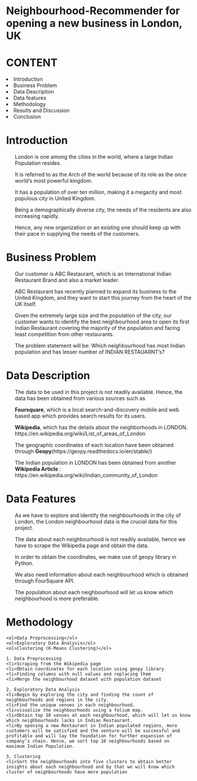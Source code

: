 # Neighbourhood-Recommender for opening a new business in London, UK

# CONTENT
<li>Introduction </li>
<li>Business Problem<br>
<li>Data Description<br>
<li>Data features<br>
<li>Methodology<br>
<li>Results and Discussion<br>
<li>Conclusion<br>

# Introduction
<ol>London is one among the cities in the world, where a large Indian Population resides.<br> </ol>
<ol>It is referred to as  the Arch of the world because of its role as the once world’s most powerful kingdom.<br> </ol>
<ol>It has a population of over ten million, making it a megacity and most populous city in United Kingdom.<br></ol>
<ol>Being a demographically diverse city, the needs of the residents are also increasing rapidly.<br></ol>
<ol>Hence, any new organization or an existing one should keep up with their pace in supplying the needs of the customers.<br></ol>

# Business Problem
<ol>Our customer is ABC Restaurant, which is an International Indian Restaurant Brand and also a market leader. <br></ol>
<ol>ABC Restaurant has recently planned to expand its business to the United Kingdom, and they want to start this journey from the heart of the UK itself. <br></ol>
<ol>Given the extremely large size and the population of the city, our customer wants to identify the best neighbourhood area to open its first Indian Restaurant covering the majority of the population and facing least competition from other restaurants. <br></ol>
<ol>The problem statement will be: Which neighbourhood has most Indian population and has lesser number of INDIAN RESTAUARNT’s?<br></ol>

# Data Description
<ol>The data to be used in this project is not readily available. Hence, the data has been obtained from various sources such as<br></ol>
<ol><b>Foursquare</b>, which is a local search-and-discovery mobile and web based app which provides search results for its users. <br></ol>
<ol><b>Wikipedia</b>, which has the details about the neighborhoods in LONDON. https://en.wikipedia.org/wiki/List_of_areas_of_London <br></ol>
<ol>The geographic coordinates of each location have been obtained through <b>Geopy</b>(https://geopy.readthedocs.io/en/stable/) <br></ol>
<ol>The Indian population in LONDON has been obtained from another <b>Wikipedia Article</b> : https://en.wikipedia.org/wiki/Indian_community_of_London <br></ol>

# Data Features
<ol>As we have to explore and identify the neighbourhoods in the city of London, the London neighbourhood data is the crucial data for this project. <br></ol>
<ol>The data about each neighbourhood is not readily available, hence we have to scrape the Wikipedia page and obtain the data. <br></ol>
<ol>In order to obtain the coordinates, we make use of geopy library in Python.<br></ol>
<ol>We also need information about each neighbourhood which is  obtained through FourSquare API. <br></ol>
<ol>The population about each neighbourhood will let us know which neighbourhood is more preferable. <br></ol>

# Methodology
	<ol>Data Preprocessing</ol>
	<ol>Exploratory Data Analysis</ol>
 	<ol>Clustering (K-Means Clustering)</ol>

    1. Data Preprocessing
    <li>Scraping from the Wikipedia page
    <li>Obtain coordinates for each location using geopy library
    <li>Finding columns with null values and replacing them
    <li>Merge the neighbourhood dataset with population dataset
    
    2. Exploratory Data Analysis
    <li>Begin by exploring the city and finding the count of neighbourhoods and regions in the city. 
    <li>Find the unique venues in each neighbourhood. 
    <li>visualize the neighbourhoods using a folium map.
    <li>Obtain top 10 venues at each neighbourhood, which will let us know which neighbourhoods lacks in Indian Restaurant.
    <li>By opening a new Restaurant in Indian populated regions, more customers will be satisfied and the venture will be successful and         profitable and will lay the foundation for further expansion of company’s chain. Hence, we sort top 10 neighbourhoods based on           maximum Indian Population. 
    
    3. Clustering
    <li>Sort the neighbourhoods into five clusters to obtain better insights about each neighbourhood and by that we will know which            cluster of neighbourhoods have more population


